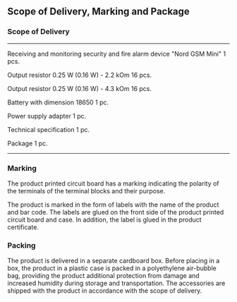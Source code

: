 ## Scope of Delivery, Marking and Package

### Scope of Delivery

--------------------------------------------------------------------------------- -------
Receiving and monitoring security and fire alarm device "Nord GSM Mini"           1 pcs.

Output resistor 0.25 W (0.16 W) - 2.2 kOm                                         16 pcs.

Output resistor 0.25 W (0.16 W) - 4.3 kOm                                         16 pcs.

Battery with dimension 18650                                                      1 pc.

Power supply adapter                                                              1 pc.

Technical specification                                                           1 pc.

Package                                                                           1 pc.

-----------------------------------------------------------------------------------------

### Marking

The product printed circuit board has a marking indicating the polarity of the terminals of the terminal blocks and their purpose. 

The product is marked in the form of labels with the name of the product and bar code. The labels are glued on the front side of the product printed circuit board and case. In addition, the label is glued in the product certificate.

### Packing

The product is delivered in a separate cardboard box. Before placing in a box, the product in a plastic case is packed in a polyethylene air-bubble bag, providing the product additional protection from damage and increased humidity during storage and transportation. The accessories are shipped with the product in accordance with the scope of delivery.
